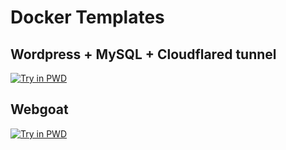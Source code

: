 # Docker Templates
## Wordpress + MySQL + Cloudflared tunnel
[![Try in PWD](https://github.com/play-with-docker/stacks/raw/cff22438cb4195ace27f9b15784bbb497047afa7/assets/images/button.png)](http://play-with-docker.com?stack=https://raw.githubusercontent.com/chihuynhminh/docker-templates/main/templates/wordpress/wordpress-with-cloudflared.yml)

## Webgoat
[![Try in PWD](https://github.com/play-with-docker/stacks/raw/cff22438cb4195ace27f9b15784bbb497047afa7/assets/images/button.png)](http://play-with-docker.com?stack=https://raw.githubusercontent.com/chihuynhminh/docker-templates/main/templates/webgoat/webgoat-with-cloudflared.yml)

